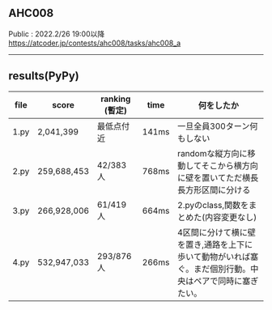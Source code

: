 ## AHC008
Public : 2022.2/26 19:00以降  
https://atcoder.jp/contests/ahc008/tasks/ahc008_a
___

## results(PyPy)

| file | score | ranking  (暫定) | time | 何をしたか |
| ---- | ---- | ---- | ---- | ---- |
| 1.py | 2,041,399 | 最低点付近 | 141ms | 一旦全員300ターン何もしない |
| 2.py | 259,688,453 | 42/383人 | 768ms | randomな縦方向に移動してそこから横方向に壁を置いてただ横長長方形区間に分ける |
| 3.py | 266,928,006 | 61/419人 | 664ms | 2.pyのclass,関数をまとめた(内容変更なし) |
| 4.py | 532,947,033 | 293/876人 | 266ms | 4区間に分けて横に壁を置き,通路を上下に歩いて動物がいれば塞ぐ。まだ個別行動。中央はペアで同時に塞ぎたい。 |